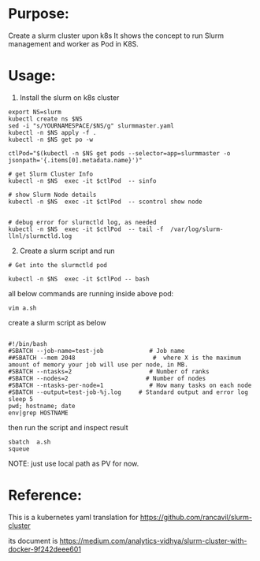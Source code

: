 # Purpose:

Create a slurm cluster upon k8s
It shows the concept to run Slurm management and worker as Pod in K8S.



# Usage:

1. Install the slurm on k8s cluster

```
export NS=slurm
kubectl create ns $NS
sed -i "s/YOURNAMESPACE/$NS/g" slurmmaster.yaml
kubectl -n $NS apply -f .
kubectl -n $NS get po -w
```


```
ctlPod="$(kubectl -n $NS get pods --selector=app=slurmmaster -o jsonpath='{.items[0].metadata.name}')"

# get Slurm Cluster Info
kubectl -n $NS  exec -it $ctlPod  -- sinfo

# show Slurm Node details
kubectl -n $NS  exec -it $ctlPod  -- scontrol show node


# debug error for slurmctld log, as needed
kubectl -n $NS  exec -it $ctlPod  -- tail -f  /var/log/slurm-llnl/slurmctld.log

```


2. Create a slurm script and run


```
# Get into the slurmctld pod

kubectl -n $NS  exec -it $ctlPod -- bash
```

all below commands are running inside above pod:



```
vim a.sh
```

create a slurm script as below
```

#!/bin/bash
#SBATCH --job-name=test-job             # Job name
##SBATCH --mem 2048                      #  where X is the maximum amount of memory your job will use per node, in MB.
#SBATCH --ntasks=2                      # Number of ranks
#SBATCH --nodes=2                      # Number of nodes
#SBATCH --ntasks-per-node=1             # How many tasks on each node
#SBATCH --output=test-job-%j.log     # Standard output and error log
sleep 5
pwd; hostname; date
env|grep HOSTNAME

```


then run the script and inspect result
```
sbatch  a.sh
squeue

```










NOTE: just use local path as PV for now.


# Reference:

This is a kubernetes yaml translation for https://github.com/rancavil/slurm-cluster

its document is https://medium.com/analytics-vidhya/slurm-cluster-with-docker-9f242deee601
